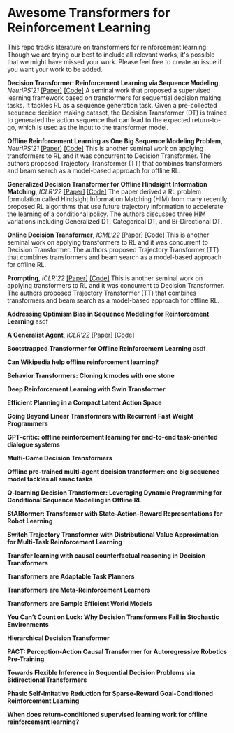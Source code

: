 # Awesome Transformers for Reinforcement Learning

This repo tracks literature on transformers for reinforcement learning. Though we are trying our best to include all relevant works, it's possible that we might have missed your work. Please feel free to create an issue if you want your work to be added.

**Decision Transformer: Reinforcement Learning via Sequence Modeling**, *NeurIPS'21* [[Paper]](https://arxiv.org/abs/2106.01345) [[Code]](https://github.com/kzl/decision-transformer)
A seminal work that proposed a supervised learning framework based on transformers for sequential decision making tasks. It tackles RL as a sequence generation task. Given a pre-collected sequence decision making dataset, the Decision Transformer (DT) is trained to generated the action sequence that can lead to the expected return-to-go, which is used as the input to the transformer model.

**Offline Reinforcement Learning as One Big Sequence Modeling Problem**, *NeurIPS'21* [[Paper]](https://arxiv.org/abs/2106.02039) [[Code]](https://github.com/JannerM/trajectory-transformer)
This is another seminal work on applying transformers to RL and it was concurrent to Decision Transformer. The authors proposed Trajectory Transformer (TT) that combines transformers and beam search as a model-based approach for offline RL.

**Generalized Decision Transformer for Offline Hindsight Information Matching**, *ICLR'22* [[Paper]](https://arxiv.org/abs/2111.10364) [[Code]](https://github.com/frt03/generalized_dt)
The paper derived a RL problem formulation called Hindsight Information Matching (HIM) from many recently proposed RL algorithms that use future trajectory information to accelerate the learning of a conditional policy. The authors discussed three HIM variations including Generalized DT, Categorical DT, and Bi-Directional DT.

**Online Decision Transformer**, *ICML'22* [[Paper]](https://arxiv.org/abs/2202.05607) [[Code]](https://github.com/frt03/generalized_dt)
This is another seminal work on applying transformers to RL and it was concurrent to Decision Transformer. The authors proposed Trajectory Transformer (TT) that combines transformers and beam search as a model-based approach for offline RL.

**Prompting**, *ICLR'22* [[Paper]](https://arxiv.org/abs/2111.10364) [[Code]](https://github.com/frt03/generalized_dt)
This is another seminal work on applying transformers to RL and it was concurrent to Decision Transformer. The authors proposed Trajectory Transformer (TT) that combines transformers and beam search as a model-based approach for offline RL.

**Addressing Optimism Bias in Sequence Modeling for Reinforcement Learning**
asdf

**A Generalist Agent**, *ICLR'22* [[Paper]](https://arxiv.org/abs/2111.10364) [[Code]](https://github.com/frt03/generalized_dt)

**Bootstrapped Transformer for Offline Reinforcement Learning**
asdf

**Can Wikipedia help offline reinforcement learning?**

**Behavior Transformers: Cloning k modes with one stone**

**Deep Reinforcement Learning with Swin Transformer**

**Efficient Planning in a Compact Latent Action Space**

**Going Beyond Linear Transformers with Recurrent Fast Weight Programmers**

**GPT-critic: offline reinforcement learning for end-to-end task-oriented dialogue systems**

**Multi-Game Decision Transformers**

**Offline pre-trained multi-agent decision transformer: one big sequence model tackles all smac tasks**

**Q-learning Decision Transformer: Leveraging Dynamic Programming for Conditional Sequence Modelling in Offline RL**

**StARformer: Transformer with State-Action-Reward Representations for Robot Learning**

**Switch Trajectory Transformer with Distributional Value Approximation for Multi-Task Reinforcement Learning**

**Transfer learning with causal counterfactual reasoning in Decision Transformers**

**Transformers are Adaptable Task Planners**

**Transformers are Meta-Reinforcement Learners**

**Transformers are Sample Efficient World Models**

**You Can’t Count on Luck: Why Decision Transformers Fail in Stochastic Environments**

**Hierarchical Decision Transformer**

**PACT: Perception-Action Causal Transformer for Autoregressive Robotics Pre-Training**

**Towards Flexible Inference in Sequential Decision Problems via Bidirectional Transformers**

**Phasic Self-Imitative Reduction for Sparse-Reward Goal-Conditioned Reinforcement Learning**

**When does return-conditioned supervised learning work for offline reinforcement learning?**

